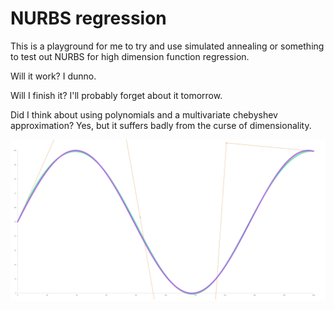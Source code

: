 # NURBS regression
This is a playground for me to try and use simulated annealing or something to test out NURBS for high dimension function regression.

Will it work? I dunno.

Will I finish it? I'll probably forget about it tomorrow.

Did I think about using polynomials and a multivariate chebyshev approximation? Yes, but it suffers badly from the curse of dimensionality.

![Example](https://raw.githubusercontent.com/red2fred2/non-uniform-rational-b-spline-regression/master/Example.png)